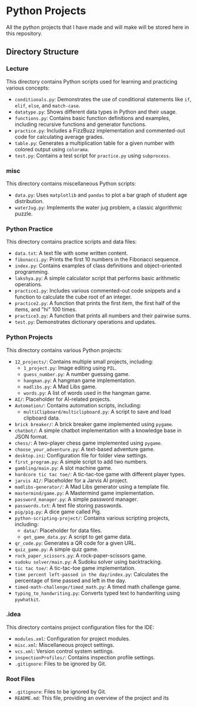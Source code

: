 # Python Projects

All the python projects that I have made and will make will be stored here in this repository.

## Directory Structure

### Lecture

This directory contains Python scripts used for learning and practicing various concepts:

- `conditionals.py`: Demonstrates the use of conditional statements like `if`, `elif`, `else`, and `match-case`.
- `datatype.py`: Shows different data types in Python and their usage.
- `functions.py`: Contains basic function definitions and examples, including recursive functions and generator functions.
- `practice.py`: Includes a FizzBuzz implementation and commented-out code for calculating average grades.
- `table.py`: Generates a multiplication table for a given number with colored output using `colorama`.
- `test.py`: Contains a test script for `practice.py` using `subprocess`.

### misc

This directory contains miscellaneous Python scripts:

- `data.py`: Uses `matplotlib` and `pandas` to plot a bar graph of student age distribution.
- `waterJug.py`: Implements the water jug problem, a classic algorithmic puzzle.

### Python Practice

This directory contains practice scripts and data files:

- `data.txt`: A text file with some written content.
- `fibonacci.py`: Prints the first 10 numbers in the Fibonacci sequence.
- `index.py`: Contains examples of class definitions and object-oriented programming.
- `lakshya.py`: A simple calculator script that performs basic arithmetic operations.
- `practice1.py`: Includes various commented-out code snippets and a function to calculate the cube root of an integer.
- `practice2.py`: A function that prints the first item, the first half of the items, and "hi" 100 times.
- `practice3.py`: A function that prints all numbers and their pairwise sums.
- `test.py`: Demonstrates dictionary operations and updates.

### Python Projects

This directory contains various Python projects:

- `12_projects/`: Contains multiple small projects, including:
  - `1_project.py`: Image editing using `PIL`.
  - `guess_number.py`: A number guessing game.
  - `hangman.py`: A hangman game implementation.
  - `madlibs.py`: A Mad Libs game.
  - `words.py`: A list of words used in the hangman game.
- `AI/`: Placeholder for AI-related projects.
- `Automation/`: Contains automation scripts, including:
  - `multiClipboard/multiclipboard.py`: A script to save and load clipboard data.
- `brick breaker/`: A brick breaker game implemented using `pygame`.
- `chatbot/`: A simple chatbot implementation with a knowledge base in JSON format.
- `chess/`: A two-player chess game implemented using `pygame`.
- `choose_your_adventure.py`: A text-based adventure game.
- `desktop.ini`: Configuration file for folder view settings.
- `first_program.py`: A simple script to add two numbers.
- `gambling/main.py`: A slot machine game.
- `hardcore tic tac toe/`: A tic-tac-toe game with different player types.
- `jarvis AI/`: Placeholder for a Jarvis AI project.
- `madlibs-generator/`: A Mad Libs generator using a template file.
- `mastermind/game.py`: A Mastermind game implementation.
- `password_manager.py`: A simple password manager.
- `passwords.txt`: A text file storing passwords.
- `pig/pig.py`: A dice game called Pig.
- `python-scripting-project/`: Contains various scripting projects, including:
  - `data/`: Placeholder for data files.
  - `get_game_data.py`: A script to get game data.
- `qr_code.py`: Generates a QR code for a given URL.
- `quiz_game.py`: A simple quiz game.
- `rock_paper_scissors.py`: A rock-paper-scissors game.
- `sudoku solver/main.py`: A Sudoku solver using backtracking.
- `tic tac toe/`: A tic-tac-toe game implementation.
- `time percent left-passed in the day/index.py`: Calculates the percentage of time passed and left in the day.
- `timed-math-challenge/timed_math.py`: A timed math challenge game.
- `typing_to_handwriting.py`: Converts typed text to handwriting using `pywhatkit`.

### .idea

This directory contains project configuration files for the IDE:

- `modules.xml`: Configuration for project modules.
- `misc.xml`: Miscellaneous project settings.
- `vcs.xml`: Version control system settings.
- `inspectionProfiles/`: Contains inspection profile settings.
- `.gitignore`: Files to be ignored by Git.

### Root Files

- `.gitignore`: Files to be ignored by Git.
- `README.md`: This file, providing an overview of the project and its
